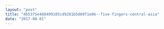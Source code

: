 ```yaml
---
layout: "post"
title: "4b5375e488499185cd9281b5d60f1e86--five-fingers-central-asia"
date: "2017-08-01"
---
```


